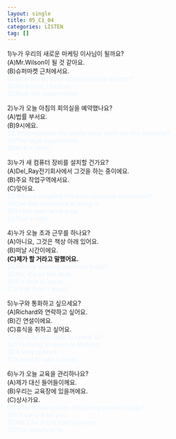 ```yaml
---
layout: single
title: 05_C1_04
categories: LISTEN
tag: []
---
```


1)누가 우리의 새로운 마케팅 이사님이 될까요?   
(A)Mr.Wilson이 될 것 같아요.   
(B)슈퍼마켓 근처에서요.   
<span style="color:#E8F5FF">
01.Who will be your new marketing director?   
(A)Mr.wilson, I believe.   
(B)Near the supermarket.   
</span>
   
2)누가 오늘 아침의 회의실을 예약했나요?   
(A)법률 부서요.   
(B)9시에요.   
<span style="color:#E8F5FF">
02.Who reserved the conference room for this morining?   
(A)The legal department.   
(B)At 9 o'clock.   
</span>
   
3)누가 새 컴퓨터 장비를 설치할 건가요?   
(A)Del_Ray전기회사에서 그것을 하는 중이에요.   
(B)주요 작업구역에서요.   
(C)맞아요.   
<span style="color:#E8F5FF">
03.Who is installing the new computer equipment?   
(A)Del-Ray eletronics is doing it.   
(B)In the main work area.   
(c)That's right.   
</span>
   
4)누가 오늘 초과 근무를 하나요?   
(A)아니요, 그것은 책상 아래 있어요.   
(B)떠날 시간이에요.   
__(C)제가 할 거라고 말했어요.__   
<span style="color:#E8F5FF">
04.Who is working overtime today?   
(A)No, it's on the desk.   
(B)It's time to leave.   
(C)I told them I would.  
</span>   
      
5)누구와 통화하고 싶으세요?   
(A)Richard와 연락하고 싶어요.   
(B)긴 연설이에요.   
(C)휴식을 취하고 싶어요.   
<span style="color:#E8F5FF">
05.Who do you want to speak to?   
(A)I'm trying to reach to Richard.   
(B)A long speech.   
(C)I want to take a break.   
</span>
      
6)누가 오늘 교육을 관리하나요?   
(A)제가 대신 들어들이께요.   
(B)우리는 교육장에 있을꺼에요.   
(C)상사가요.   
<span style="color:#E8F5FF">
06.Who is taking care of training session today?   
(A)I'll carry it for you.   
(B)We'll be in the training room.   
(C)The supervior is.   
<span>
   

